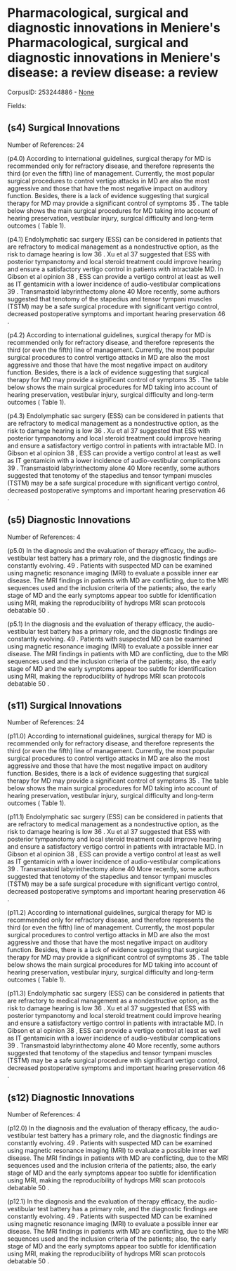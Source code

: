 # Pharmacological, surgical and diagnostic innovations in Meniere's Pharmacological, surgical and diagnostic innovations in Meniere's disease: a review disease: a review

CorpusID: 253244886 - [None](None)

Fields: 

## (s4) Surgical Innovations
Number of References: 24

(p4.0) According to international guidelines, surgical therapy for MD is recommended only for refractory disease, and therefore represents the third (or even the fifth) line of management. Currently, the most popular surgical procedures to control vertigo attacks in MD are also the most aggressive and those that have the most negative impact on auditory function. Besides, there is a lack of evidence suggesting that surgical therapy for MD may provide a significant control of symptoms 35 . The table below shows the main surgical procedures for MD taking into account of hearing preservation, vestibular injury, surgical difficulty and long-term outcomes ( Table  1).

(p4.1) Endolymphatic sac surgery (ESS) can be considered in patients that are refractory to medical management as a nondestructive option, as the risk to damage hearing is low 36 . Xu et al 37 suggested that ESS with posterior tympanotomy and local steroid treatment could improve hearing and ensure a satisfactory vertigo control in patients with intractable MD. In Gibson et al opinion 38 , ESS can provide a vertigo control at least as well as IT gentamicin with a lower incidence of audio-vestibular complications 39 . Transmastoid labyrinthectomy alone 40  More recently, some authors suggested that tenotomy of the stapedius and tensor tympani muscles (TSTM) may be a safe surgical procedure with significant vertigo control, decreased postoperative symptoms and important hearing preservation 46 .

(p4.2) According to international guidelines, surgical therapy for MD is recommended only for refractory disease, and therefore represents the third (or even the fifth) line of management. Currently, the most popular surgical procedures to control vertigo attacks in MD are also the most aggressive and those that have the most negative impact on auditory function. Besides, there is a lack of evidence suggesting that surgical therapy for MD may provide a significant control of symptoms 35 . The table below shows the main surgical procedures for MD taking into account of hearing preservation, vestibular injury, surgical difficulty and long-term outcomes ( Table  1).

(p4.3) Endolymphatic sac surgery (ESS) can be considered in patients that are refractory to medical management as a nondestructive option, as the risk to damage hearing is low 36 . Xu et al 37 suggested that ESS with posterior tympanotomy and local steroid treatment could improve hearing and ensure a satisfactory vertigo control in patients with intractable MD. In Gibson et al opinion 38 , ESS can provide a vertigo control at least as well as IT gentamicin with a lower incidence of audio-vestibular complications 39 . Transmastoid labyrinthectomy alone 40  More recently, some authors suggested that tenotomy of the stapedius and tensor tympani muscles (TSTM) may be a safe surgical procedure with significant vertigo control, decreased postoperative symptoms and important hearing preservation 46 .
## (s5) Diagnostic Innovations
Number of References: 4

(p5.0) In the diagnosis and the evaluation of therapy efficacy, the audio-vestibular test battery has a primary role, and the diagnostic findings are constantly evolving.  49 . Patients with suspected MD can be examined using magnetic resonance imaging (MRI) to evaluate a possible inner ear disease. The MRI findings in patients with MD are conflicting, due to the MRI sequences used and the inclusion criteria of the patients; also, the early stage of MD and the early symptoms appear too subtle for identification using MRI, making the reproducibility of hydrops MRI scan protocols debatable 50 .

(p5.1) In the diagnosis and the evaluation of therapy efficacy, the audio-vestibular test battery has a primary role, and the diagnostic findings are constantly evolving.  49 . Patients with suspected MD can be examined using magnetic resonance imaging (MRI) to evaluate a possible inner ear disease. The MRI findings in patients with MD are conflicting, due to the MRI sequences used and the inclusion criteria of the patients; also, the early stage of MD and the early symptoms appear too subtle for identification using MRI, making the reproducibility of hydrops MRI scan protocols debatable 50 .
## (s11) Surgical Innovations
Number of References: 24

(p11.0) According to international guidelines, surgical therapy for MD is recommended only for refractory disease, and therefore represents the third (or even the fifth) line of management. Currently, the most popular surgical procedures to control vertigo attacks in MD are also the most aggressive and those that have the most negative impact on auditory function. Besides, there is a lack of evidence suggesting that surgical therapy for MD may provide a significant control of symptoms 35 . The table below shows the main surgical procedures for MD taking into account of hearing preservation, vestibular injury, surgical difficulty and long-term outcomes ( Table  1).

(p11.1) Endolymphatic sac surgery (ESS) can be considered in patients that are refractory to medical management as a nondestructive option, as the risk to damage hearing is low 36 . Xu et al 37 suggested that ESS with posterior tympanotomy and local steroid treatment could improve hearing and ensure a satisfactory vertigo control in patients with intractable MD. In Gibson et al opinion 38 , ESS can provide a vertigo control at least as well as IT gentamicin with a lower incidence of audio-vestibular complications 39 . Transmastoid labyrinthectomy alone 40  More recently, some authors suggested that tenotomy of the stapedius and tensor tympani muscles (TSTM) may be a safe surgical procedure with significant vertigo control, decreased postoperative symptoms and important hearing preservation 46 .

(p11.2) According to international guidelines, surgical therapy for MD is recommended only for refractory disease, and therefore represents the third (or even the fifth) line of management. Currently, the most popular surgical procedures to control vertigo attacks in MD are also the most aggressive and those that have the most negative impact on auditory function. Besides, there is a lack of evidence suggesting that surgical therapy for MD may provide a significant control of symptoms 35 . The table below shows the main surgical procedures for MD taking into account of hearing preservation, vestibular injury, surgical difficulty and long-term outcomes ( Table  1).

(p11.3) Endolymphatic sac surgery (ESS) can be considered in patients that are refractory to medical management as a nondestructive option, as the risk to damage hearing is low 36 . Xu et al 37 suggested that ESS with posterior tympanotomy and local steroid treatment could improve hearing and ensure a satisfactory vertigo control in patients with intractable MD. In Gibson et al opinion 38 , ESS can provide a vertigo control at least as well as IT gentamicin with a lower incidence of audio-vestibular complications 39 . Transmastoid labyrinthectomy alone 40  More recently, some authors suggested that tenotomy of the stapedius and tensor tympani muscles (TSTM) may be a safe surgical procedure with significant vertigo control, decreased postoperative symptoms and important hearing preservation 46 .
## (s12) Diagnostic Innovations
Number of References: 4

(p12.0) In the diagnosis and the evaluation of therapy efficacy, the audio-vestibular test battery has a primary role, and the diagnostic findings are constantly evolving.  49 . Patients with suspected MD can be examined using magnetic resonance imaging (MRI) to evaluate a possible inner ear disease. The MRI findings in patients with MD are conflicting, due to the MRI sequences used and the inclusion criteria of the patients; also, the early stage of MD and the early symptoms appear too subtle for identification using MRI, making the reproducibility of hydrops MRI scan protocols debatable 50 .

(p12.1) In the diagnosis and the evaluation of therapy efficacy, the audio-vestibular test battery has a primary role, and the diagnostic findings are constantly evolving.  49 . Patients with suspected MD can be examined using magnetic resonance imaging (MRI) to evaluate a possible inner ear disease. The MRI findings in patients with MD are conflicting, due to the MRI sequences used and the inclusion criteria of the patients; also, the early stage of MD and the early symptoms appear too subtle for identification using MRI, making the reproducibility of hydrops MRI scan protocols debatable 50 .
